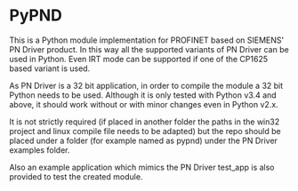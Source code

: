 # PyPND

This is a Python module implementation for PROFINET based on SIEMENS' PN Driver product. In this way all the supported variants of PN Driver can be used in Python. Even IRT mode can be supported if one of the CP1625 based variant is used.

As PN Driver is a 32 bit application, in order to compile the module a 32 bit Python needs to be used. Although it is only tested with Python v3.4 and above, it should work without or with minor changes even in Python v2.x.

It is not strictly required (if placed in another folder the paths in the win32 project and linux compile file needs to be adapted) but the repo should be placed under a folder (for example named as pypnd) under the PN Driver examples folder. 

Also an example application which mimics the PN Driver test_app is also provided to test the created module. 
